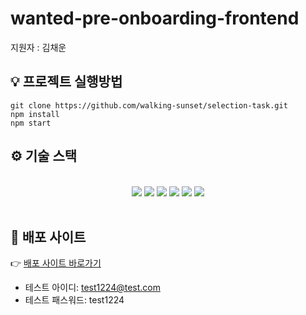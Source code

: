 # wanted-pre-onboarding-frontend
지원자 : 김채운
</br>
## 💡 프로젝트 실행방법
```
git clone https://github.com/walking-sunset/selection-task.git
npm install
npm start
``````

## ⚙️ 기술 스택
<br />

<div align=center>
<img src="https://img.shields.io/badge/Axios-5A29E4?style=for-the-badge&logo=Axios&logoColor=white">
<img src="https://img.shields.io/badge/React-61DAFB?style=for-the-badge&logo=React&logoColor=black">
<img src="https://img.shields.io/badge/Typescript-3178C6?style=for-the-badge&logo=Typescript&logoColor=white">
<img src="https://img.shields.io/badge/styled components-DB7093?style=for-the-badge&logo=styled-components&logoColor=white">
<img src="https://img.shields.io/badge/React Router-CA4245?style=for-the-badge&logo=React Router&logoColor=white">
<img src="https://img.shields.io/badge/createreactapp-09D3AC?style=for-the-badge&logo=createreactapp&logoColor=white">

</div>

<br />

## 📁 배포 사이트
👉  [배포 사이트 바로가기](https://wanted-pre-onboarding-frontend-awga.vercel.app/)
- 테스트 아이디: test1224@test.com
- 테스트 패스워드: test1224


